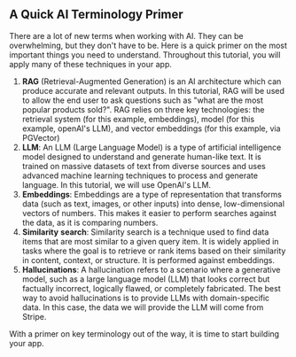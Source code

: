 ## A Quick AI Terminology Primer

There are a lot of new terms when working with AI. They can be overwhelming, but they don't have to be. Here is a quick primer on the most important things you need to understand. Throughout this tutorial, you will apply many of these techniques in your app. 

1. **RAG** (Retrieval-Augmented Generation) is an AI architecture which can produce accurate and relevant outputs. In this tutorial, RAG will be used to allow the end user to ask questions such as "what are the most popular products sold?". RAG relies on three key technologies: the retrieval system (for this example, embeddings), model (for this example, openAI's LLM), and vector embeddings (for this example, via PGVector)
2. **LLM**: An LLM (Large Language Model) is a type of artificial intelligence model designed to understand and generate human-like text. It is trained on massive datasets of text from diverse sources and uses advanced machine learning techniques to process and generate language. In this tutorial, we will use OpenAI's LLM.
3. **Embeddings**: Embeddings are a type of representation that transforms data (such as text, images, or other inputs) into dense, low-dimensional vectors of numbers. This makes it easier to perform searches against the data, as it is comparing numbers. 
4. **Similarity** **search**: Similarity search is a technique used to find data items that are most similar to a given query item. It is widely applied in tasks where the goal is to retrieve or rank items based on their similarity in content, context, or structure. It is performed against embeddings. 
5. **Hallucinations**: A hallucination refers to a scenario where a generative model, such as a large language model (LLM) that looks correct but factually incorrect, logically flawed, or completely fabricated. The best way to avoid hallucinations is to provide LLMs with domain-specific data. In this case, the data we will provide the LLM will come from Stripe.



With a primer on key terminology out of the way, it is time to start building your app.

